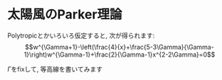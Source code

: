 # 太陽風のParker理論
Polytropicとかいろいろ仮定すると, 次が得られます: 
$$w^{\Gamma+1}-\left(\frac{4}{x}+\frac{5-3\Gamma}{\Gamma-1}\right)w^{\Gamma-1}+\frac{2}{\Gamma-1}x^{2-2\Gamma}=0$$

$\Gamma$をfixして, 等高線を書いてみます